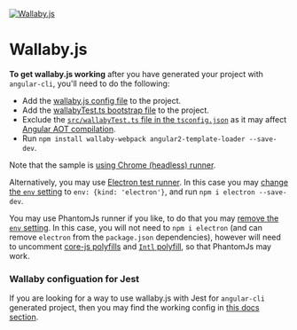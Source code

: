 [![Wallaby.js](https://img.shields.io/badge/wallaby.js-configured-green.svg)](https://wallabyjs.com)

# Wallaby.js

**To get wallaby.js working** after you have generated your project with `angular-cli`, you'll need to do the following:
- Add the [wallaby.js config file](https://github.com/wallabyjs/ngCliWebpackSample/blob/master/wallaby.js) to the project.
- Add the [wallabyTest.ts bootstrap file](https://github.com/wallabyjs/ngCliWebpackSample/blob/master/src/wallabyTest.ts) to the project.
- Exclude the [`src/wallabyTest.ts` file in the `tsconfig.json`](https://github.com/wallabyjs/ngCliWebpackSample/blob/82d4f43d1a1e701de403a2cdb38986bfb4ddca0b/src/tsconfig.app.json#L20) as it may affect [Angular AOT compilation](https://github.com/angular/angular/issues/13624#issuecomment-281919940).
- Run `npm install wallaby-webpack angular2-template-loader --save-dev`.

Note that the sample is [using Chrome (headless) runner](https://wallabyjs.com/docs/integration/chrome.html).

Alternatively, you may use [Electron test runner](https://wallabyjs.com/docs/integration/electron.html). In this case you may  [change the `env` setting](https://github.com/wallabyjs/ngCliWebpackSample/blob/88a13b2c25f8808f733ec7cb058544f887f40190/wallaby.js#L49) to `env: {kind: 'electron'}`, and run `npm i electron --save-dev`.

You may use PhantomJs runner if you like, to do that you may [remove the `env` setting](https://github.com/wallabyjs/ngCliWebpackSample/blob/88a13b2c25f8808f733ec7cb058544f887f40190/wallaby.js#L49). In this case, you will not need to `npm i electron` (and can remove `electron` from the `package.json` dependencies), however will need to uncomment [core-js polyfills](https://github.com/wallabyjs/ngCliWebpackSample/blob/88a13b2c25f8808f733ec7cb058544f887f40190/src/polyfills.ts#L23-L34) and [`Intl` polyfill](https://github.com/wallabyjs/ngCliWebpackSample/blob/88a13b2c25f8808f733ec7cb058544f887f40190/src/polyfills.ts#L68), so that PhantomJs may work.

### Wallaby configuation for Jest

If you are looking for a way to use wallaby.js with Jest for `angular-cli` generated project, then you may find the working config in [this docs section](https://wallabyjs.com/docs/integration/angular.html#jest).
